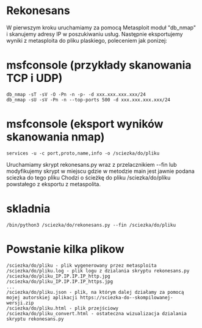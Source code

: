 # Rekonesans

W pierwszym kroku uruchamiamy za pomocą Metasploit moduł "db_nmap" i skanujemy adresy IP w poszukiwaniu usług. Następnie eksportujemy wyniki z metasploita do pliku plaskiego, poleceniem jak ponizej:

# msfconsole (przykłady skanowania TCP i UDP)
    db_nmap -sT -sV -O -Pn -n -p- -d xxx.xxx.xxx.xxx/24
    db_nmap -sU -sV -Pn -n --top-ports 500 -d xxx.xxx.xxx.xxx/24

# msfconsole (eksport wyników skanowania nmap)
    services -u -c port,proto,name,info -o /sciezka/do/pliku


Uruchamiamy skrypt rekonesans.py wraz z przelacznikiem --fin lub modyfikujemy skrypt w miejscu gdzie w metodzie main jest jawnie podana sciezka do tego pliku
Chodzi o ścieżkę do pliku /sciezka/do/pliku powstałego z eksportu z metaspolita. 

# skladnia
    /bin/python3 /sciezka/do/rekonesans.py --fin /sciezka/do/pliku

# Powstanie kilka plikow
    /sciezka/do/pliku - plik wygenerowany przez metasploita
    /sciezka/do/pliku.log - plik logu z dzialania skryptu rekonesans.py
    /sciezka/do/pliku_IP.IP.IP.IP_http.jpg
    /sciezka/do/pliku_IP.IP.IP.IP_https.jpg
    ...
    /sciezka/do/pliku.json - plik, na którym dalej działamy za pomocą mojej autorskiej aplikacji https://sciezka-do--skompilowanej-wersji.zip
    /sciezka/do/pliku.html - plik przejściowy
    /sciezka/do/pliku_convert.html - ostateczna wizualizacja dzialania skryptu rekonesans.py
